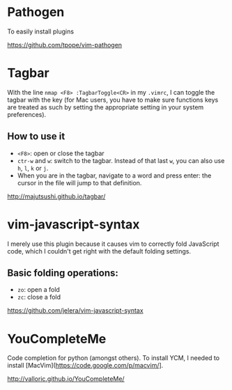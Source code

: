 # Pathogen

To easily install plugins

https://github.com/tpope/vim-pathogen

# Tagbar

With the line `nmap <F8> :TagbarToggle<CR>` in my `.vimrc`, I can toggle the tagbar with the <F8> key (for Mac users, you have to make sure functions keys are treated as such by setting the appropriate setting in your system preferences).

## How to use it

- `<F8>`: open or close the tagbar
- `ctr-w` and `w`: switch to the tagbar. Instead of that last `w`, you can also use `h`, `l`, `k` or `j`.
- When you are in the tagbar, navigate to a word and press enter: the cursor in the file will jump to that definition.

http://majutsushi.github.io/tagbar/

# vim-javascript-syntax

I merely use this plugin because it causes vim to correctly fold JavaScript code, which I couldn't get right with the default folding settings.

## Basic folding operations:

- `zo`: open a fold
- `zc`: close a fold

https://github.com/jelera/vim-javascript-syntax

# YouCompleteMe

Code completion for python (amongst others). To install YCM, I needed to install [MacVim](https://code.google.com/p/macvim/].

http://valloric.github.io/YouCompleteMe/
